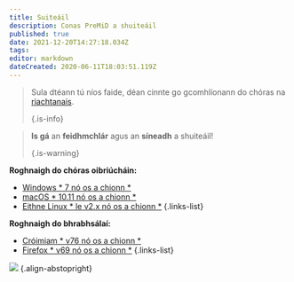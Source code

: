 ```yaml
---
title: Suiteáil
description: Conas PreMiD a shuiteáil
published: true
date: 2021-12-20T14:27:18.034Z
tags:
editor: markdown
dateCreated: 2020-06-11T18:03:51.119Z
---
```


> Sula dtéann tú níos faide, déan cinnte go gcomhlíonann do chóras na [riachtanais](/install/requirements).
>
> {.is-info}

> **Is gá** an **feidhmchlár** agus an **síneadh** a shuiteáil!
>
> {.is-warning}

**Roghnaigh do chóras oibriúcháin:**
- [Windows * 7 nó os a chionn *](/install/windows)
- [macOS * 10.11 nó os a chionn *](/install/macos)
- [Eithne Linux * le v2.x nó os a chionn *](/install/linux)
{.links-list}

**Roghnaigh do bhrabhsálaí:**
- [Cróimiam * v76 nó os a chionn *](/install/chromium)
- [Firefox * v69 nó os a chionn *](/install/firefox)
{.links-list}

![](https://a.icons8.com/ajlQdsfa/FZhYWV/svg.svg) {.align-abstopright}
